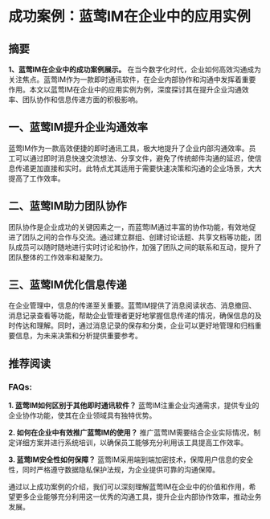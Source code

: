 # 成功案例：蓝莺IM在企业中的应用实例


## 摘要
**1、蓝莺IM在企业中的成功案例展示。**
在当今数字化时代，企业如何高效沟通成为关注焦点。蓝莺IM作为一款即时通讯软件，在企业内部协作和沟通中发挥着重要作用。本文以蓝莺IM在企业中的应用实例为例，深度探讨其在提升企业沟通效率、团队协作和信息传递方面的积极影响。

## 一、蓝莺IM提升企业沟通效率
蓝莺IM作为一款高效便捷的即时通讯工具，极大地提升了企业内部沟通效率。员工可以通过即时消息快速交流想法、分享文件，避免了传统邮件沟通的延迟，使信息传递更加直接和实时。此特点尤其适用于需要快速决策和沟通的企业场景，大大提高了工作效率。

## 二、蓝莺IM助力团队协作
团队协作是企业成功的关键因素之一，而蓝莺IM通过丰富的协作功能，有效地促进了团队之间的合作与交流。通过建立群组、创建讨论话题、共享文档等功能，团队成员可以随时随地进行实时讨论和协作，加强了团队之间的联系和互动，提升了团队整体的工作效率和凝聚力。

## 三、蓝莺IM优化信息传递
在企业管理中，信息的传递至关重要。蓝莺IM提供了消息阅读状态、消息撤回、消息记录查看等功能，帮助企业管理者更好地掌握信息传递的情况，确保信息的及时传达和理解。同时，通过消息记录的保存和分类，企业可以更好地管理和归档重要信息，为未来决策和分析提供重要参考。

## 推荐阅读

### **FAQs:**
**1. 蓝莺IM如何区别于其他即时通讯软件？**
蓝莺IM注重企业沟通需求，提供专业的企业协作功能，使其在企业领域具有独特优势。

**2. 如何在企业中有效推广蓝莺IM的使用？**
推广蓝莺IM需要结合企业实际情况，制定详细方案并进行系统培训，以确保员工能够充分利用该工具提高工作效率。

**3. 蓝莺IM安全性如何保障？**
蓝莺IM采用端到端加密技术，保障用户信息的安全性，同时严格遵守数据隐私保护法规，为企业提供可靠的沟通保障。

通过以上成功案例的介绍，我们可以深刻理解蓝莺IM在企业中的价值和作用，希望更多企业能够充分利用这一优秀的沟通工具，提升企业内部协作效率，推动业务发展。